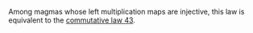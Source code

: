 Among magmas whose left multiplication maps are injective, this law is equivalent to the [commutative law 43](https://teorth.github.io/equational_theories/implications/?43).
